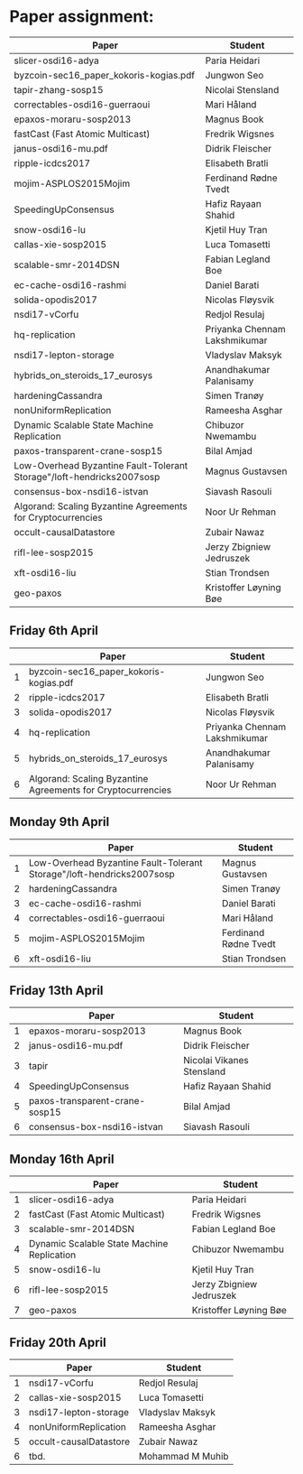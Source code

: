 # Paper assignment:

|Paper              |	Student |
|-------------------|---------|
|slicer-osdi16-adya |	Paria Heidari |
|byzcoin-sec16_paper_kokoris-kogias.pdf	| Jungwon Seo |
|tapir-zhang-sosp15 |	Nicolai Stensland |
|correctables-osdi16-guerraoui |	Mari Håland |
|epaxos-moraru-sosp2013 |	Magnus Book | 
|fastCast (Fast Atomic Multicast) |	Fredrik Wigsnes |
|janus-osdi16-mu.pdf |	Didrik Fleischer |
|ripple-icdcs2017 |	Elisabeth Bratli |
|mojim-ASPLOS2015Mojim | Ferdinand Rødne Tvedt |
|SpeedingUpConsensus |	Hafiz Rayaan Shahid |
|snow-osdi16-lu |	Kjetil Huy Tran |
|callas-xie-sosp2015 |	Luca Tomasetti |
|scalable-smr-2014DSN |	Fabian Legland Boe |
|ec-cache-osdi16-rashmi |	Daniel Barati |
|solida-opodis2017	| Nicolas Fløysvik |
|nsdi17-vCorfu	| Redjol Resulaj |
|hq-replication |	Priyanka Chennam Lakshmikumar |
|nsdi17-lepton-storage |	Vladyslav Maksyk |
|hybrids_on_steroids_17_eurosys |	Anandhakumar Palanisamy |
|hardeningCassandra |	Simen Tranøy |
|nonUniformReplication | Rameesha Asghar |
|Dynamic Scalable State Machine Replication | Chibuzor Nwemambu |
|paxos-transparent-crane-sosp15 | Bilal Amjad |
|Low-Overhead Byzantine Fault-Tolerant Storage"/loft-hendricks2007sosp | Magnus Gustavsen |
|consensus-box-nsdi16-istvan | Siavash Rasouli |
|Algorand: Scaling Byzantine Agreements for Cryptocurrencies | Noor Ur Rehman |
|occult-causalDatastore | Zubair Nawaz |
|rifl-lee-sosp2015 | Jerzy Zbigniew Jedruszek |
|xft-osdi16-liu | Stian Trondsen |
|geo-paxos | Kristoffer Løyning Bøe |


## Friday 6th April
|   |Paper              |	Student |
|---|-------------------|---------|
|1  |byzcoin-sec16_paper_kokoris-kogias.pdf	| Jungwon Seo |
|2  |ripple-icdcs2017 |	Elisabeth Bratli |
|3  |solida-opodis2017	| Nicolas Fløysvik |
|4  |hq-replication |	Priyanka Chennam Lakshmikumar |
|5  |hybrids_on_steroids_17_eurosys |	Anandhakumar Palanisamy |
|6  |Algorand: Scaling Byzantine Agreements for Cryptocurrencies | Noor Ur Rehman |


## Monday 9th April 
|   |Paper              |	Student |
|---|-------------------|---------|
|1  |Low-Overhead Byzantine Fault-Tolerant Storage"/loft-hendricks2007sosp | Magnus Gustavsen |
|2  |hardeningCassandra |	Simen Tranøy |
|3  |ec-cache-osdi16-rashmi |	Daniel Barati |
|4  |correctables-osdi16-guerraoui |	Mari Håland |
|5  |mojim-ASPLOS2015Mojim | Ferdinand Rødne Tvedt |
|6  |xft-osdi16-liu | Stian Trondsen |

## Friday 13th April
|   |Paper              |	Student |
|---|-------------------|---------|
|1  |epaxos-moraru-sosp2013 |	Magnus Book | 
|2  |janus-osdi16-mu.pdf |	Didrik Fleischer |
|3  |tapir  | Nicolai Vikanes Stensland |
|4  |SpeedingUpConsensus |	Hafiz Rayaan Shahid |
|5  |paxos-transparent-crane-sosp15 | Bilal Amjad |
|6  |consensus-box-nsdi16-istvan | Siavash Rasouli |

## Monday 16th April
|   |Paper              |	Student |
|---|-------------------|---------|
|1  |slicer-osdi16-adya |	Paria Heidari |
|2  |fastCast (Fast Atomic Multicast) |	Fredrik Wigsnes |
|3  |scalable-smr-2014DSN |	Fabian Legland Boe |
|4  |Dynamic Scalable State Machine Replication | Chibuzor Nwemambu |
|5  |snow-osdi16-lu |	Kjetil Huy Tran |
|6  |rifl-lee-sosp2015 | Jerzy Zbigniew Jedruszek |
|7  |geo-paxos | Kristoffer Løyning Bøe |

## Friday 20th April
|   |Paper              |	Student |
|---|-------------------|---------|
|1  |nsdi17-vCorfu	| Redjol Resulaj |
|2  |callas-xie-sosp2015 |	Luca Tomasetti |
|3  |nsdi17-lepton-storage |	Vladyslav Maksyk |
|4  |nonUniformReplication | Rameesha Asghar |
|5  |occult-causalDatastore | Zubair Nawaz |
|6  | tbd.  | Mohammad M Muhib |
